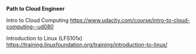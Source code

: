 
**Path to Cloud Engineer**

Intro to Cloud Computing 
https://www.udacity.com/course/intro-to-cloud-computing--ud080

Introduction to Linux (LFS101x) 
https://training.linuxfoundation.org/training/introduction-to-linux/
